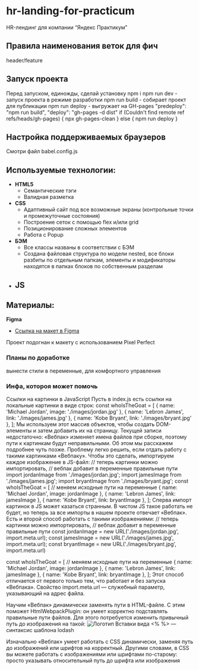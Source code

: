 # hr-landing-for-practicum
HR-лендинг для компании “Яндекс Практикум”

## Правила наименования веток для фич
header/feature

## Запуск проекта
Перед запуском, единожды, сделай установку npm i
npm run dev - запуск проекта в режиме разработки
npm run build - собирает проект для публикации
npm run deploy - выгружает на GH-pages
"predeploy": "npm run build",
"deploy": "gh-pages -d dist"
if (Couldn't find remote ref refs/heads/gh-pages) {
   npx gh-pages-clean
  } else {
    npm run deploy
  }

## Настройка поддерживаемых браузеров
Смотри файл babel.config.js

## Используемые технологии:

- **HTML5**
  - Семантические тэги
  - Валидная разметка
- **CSS**
  - Адаптивный сайт под все возможные экраны (контрольные точки и промежуточные состояния)
  - Построение сеток с помощью flex и/или grid
  - Позиционирование сложных элементов
  - Работа с Popup
- **БЭМ**
  - Все классы названы в соответствии с БЭМ
  - Создана файловая структура по модели nested, все блоки разбиты по отдельным папкам, элементы и модификаторы находятся в папках блоков по собственным разделам
- **JS**
  - 

## Материалы:
**Figma**
- [Ссылка на макет в Figma](https://www.figma.com/file/R6jglaWZLJRABfIzW2Sxsv/HR-landing-page?node-id=0%3A1&t=lEfGSt6qx1URs7C8-1)

Проект подогнан к макету с использованием Pixel Perfect

### Планы по доработке
вынести стили в переменные, для комфортного управления

### Инфа, котороя может помочь
Ссылки на картинки в JavaScript
Пусть в index.js есть ссылки на локальные картинки в виде строк:
const whoIsTheGoat = [
  { name: 'Michael Jordan', image: './images/jordan.jpg' },
  { name: 'Lebron James', link: './images/james.jpg' },
  { name: 'Kobe Bryant', link: './images/bryant.jpg' },
]; 
Мы используем этот массив объектов, чтобы создать DOM-элементы и затем добавить их на страницу.
Текущей записи недостаточно: «Вебпак» изменяет имена файлов при сборке, поэтому пути к картинкам будут неправильными. Об этом мы расскажем подробнее чуть позже. Проблему легко решить, если отдать работу с такими картинками «Вебпаку». Чтобы это сделать, импортируем каждое изображение в JS-файл:
// теперь картинки можно импортировать,
// вебпак добавит в переменные правильные пути
import jordanImage from './images/jordan.jpg';
import jamesImage from './images/james.jpg';
import bryantImage from './images/bryant.jpg';
const whoIsTheGoat = [
  // меняем исходные пути на переменные
  { name: 'Michael Jordan', image: jordanImage },
  { name: 'Lebron James', link: jamesImage },
  { name: 'Kobe Bryant', link: bryantImage },
]; 
Сперва импорт картинок в JS может казаться странным. В чистом JS такое работать не будет, но теперь за все импорты в нашем проекте отвечает «Вебпак». Есть и второй способ работать с такими изображениями:
// теперь картинки можно импортировать,
// вебпак добавит в переменные правильные пути
const jordanImage = new URL('./images/jordan.jpg', import.meta.url);
const jamesImage = new URL('./images/james.jpg', import.meta.url);
const bryantImage = new URL('./images/bryant.jpg', import.meta.url)

const whoIsTheGoat = [
  // меняем исходные пути на переменные
  { name: 'Michael Jordan', image: jordanImage },
  { name: 'Lebron James', link: jamesImage },
  { name: 'Kobe Bryant', link: bryantImage },
]; 
Этот способ отличается от первого только тем, что работает и без запуска «Вебпака». Свойство import.meta.url — служебный параметр, указывающий на адрес файла. 

Научим «Вебпак» динамически заменять пути в HTML-файле. С этим поможет HtmlWebpackPlugin: он умеет корректно подставлять правильные пути файлов. Для этого потребуется изменить привычный путь до изображения на такой:
<img src="<%=require('./images/logo.png')%>" alt="Логотип"> 
Вставки вида <% %> — синтаксис шаблона lodash

Изначально «Вебпак» умеет работать с CSS динамически, заменяя путь до изображений или шрифтов на корректный. Другими словами, в CSS вы можете работать с изображениями или шрифтами по-старому: просто указывать относительный путь до шрифта или изображения
